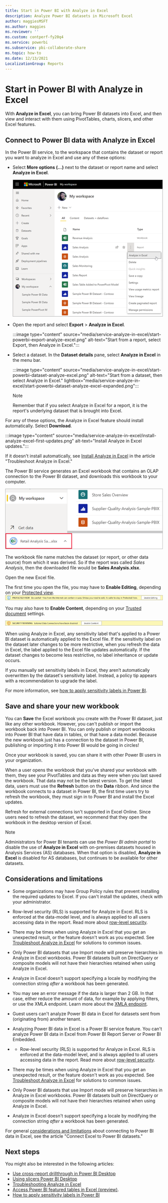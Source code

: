 ```yaml
---
title: Start in Power BI with Analyze in Excel
description: Analyze Power BI datasets in Microsoft Excel
author: maggiesMSFT
ms.author: maggies
ms.reviewer: ''
ms.custom: contperf-fy20q4
ms.service: powerbi
ms.subservice: pbi-collaborate-share
ms.topic: how-to
ms.date: 12/13/2021
LocalizationGroup: Reports
---
```

# Start in Power BI with Analyze in Excel

With **Analyze in Excel**, you can bring Power BI datasets into Excel, and then view and interact with them using PivotTables, charts, slicers, and other Excel features. 


## Connect to Power BI data with Analyze in Excel

In the Power BI service, to the workspace that contains the dataset or report you want to analyze in Excel and use any of these options:

- Select **More options (...)** next to the dataset or report name and select **Analyze in Excel**.

    ![Select More options next to the dataset or report name.](media/service-analyze-in-excel/start-powerbi-analyze-in-excel-more-options.png)
    
- Open the report and select **Export** > **Analyze in Excel**.

    :::image type="content" source="media/service-analyze-in-excel/start-powerbi-export-analyze-excel.png" alt-text="Start from a report, select Export, then Analyze in Excel.":::

- Select a dataset. In the **Dataset details** pane, select **Analyze in Excel** in the menu bar.

    :::image type="content" source="media/service-analyze-in-excel/start-powerbi-dataset-analyze-excel.png" alt-text="Start from a dataset, then select Analyze in Excel."  lightbox="media/service-analyze-in-excel/start-powerbi-dataset-analyze-excel-expanded.png":::

    >[!NOTE]
    >Remember that if you select Analyze in Excel for a report, it is the report's underlying dataset that is brought into Excel.

For any of these options, the Analyze in Excel feature should install automatically. Select **Download**.

:::image type="content" source="media/service-analyze-in-excel/install-analyze-excel-first-updates.png" alt-text="Install Analyze in Excel updates.":::

If it doesn't install automatically, see [Install Analyze in Excel](desktop-troubleshooting-analyze-in-excel.md#install-analyze-in-excel) in the article "Troubleshoot Analyze in Excel."

The Power BI service generates an Excel workbook that contains an OLAP connection to the Power BI dataset, and downloads this workbook to your computer. 

![Downloading the Excel file](media/service-analyze-in-excel/analyze-in-excel-download-xlsx.png)

The workbook file name matches the dataset (or report, or other data source) from which it was derived. So if the report was called *Sales Analysis*, then the downloaded file would be **Sales Analysis.xlsx**.

Open the new Excel file.

The first time you open the file, you may have to **Enable Editing**, depending on your [Protected view](https://support.microsoft.com/en-gb/office/what-is-protected-view-d6f09ac7-e6b9-4495-8e43-2bbcdbcb6653?ui=en-us&rs=en-gb&ad=gb).
![Screenshot of Protected view enable editing banner](media/service-analyze-in-excel/protected-view-enable-editing-banner.png)

You may also have to **Enable Content**, depending on your [Trusted document](https://support.microsoft.com/en-us/office/trusted-documents-cf872bd8-47ec-4c02-baa5-1fdba1a11b53) settings.

![Screenshot of Trusted document enable content banner](media/service-analyze-in-excel/trusted-document-enable-content-banner.png)

When using Analyze in Excel, any sensitivity label that's applied to a Power BI dataset is automatically applied to the Excel file. If the sensitivity label on the dataset later changes to be more restrictive, when you refresh the data in Excel, the label applied to the Excel file updates automatically. If the dataset changes to become less restrictive, no label inheritance or update occurs.

If you manually set sensitivity labels in Excel, they aren’t automatically overwritten by the dataset's sensitivity label. Instead, a policy tip appears with a recommendation to upgrade the label.

For more information, see [how to apply sensitivity labels in Power BI](../admin/service-security-apply-data-sensitivity-labels.md).


## Save and share your new workbook

You can **Save** the Excel workbook you create with the Power BI dataset, just like any other workbook. However, you can't publish or import the workbook back into Power BI. You can only publish or import workbooks into Power BI that have data in tables, or that have a data model. Because the new workbook just has a connection to the dataset in Power BI, publishing or importing it into Power BI would be going in circles!

Once your workbook is saved, you can share it with other Power BI users in your organization. 

When a user opens the workbook that you’ve shared your workbook with them, they see your PivotTables and data as they were when you last saved the workbook. That data may not be the latest version. To get the latest data, users must use the **Refresh** button on the **Data** ribbon. And since the workbook connects to a dataset in Power BI, the first time users try to refresh the workbook, they must sign in to Power BI and install the Excel updates.

Refresh for external connections isn't supported in Excel Online. Since users need to refresh the dataset, we recommend that they open the workbook in the desktop version of Excel.

> [!NOTE]
> Administrators for Power BI tenants can use the *Power BI admin portal* to disable the use of **Analyze in Excel** with on-premises datasets housed in Analysis Services (AS) databases. When that option is disabled, **Analyze in Excel** is disabled for AS databases, but continues to be available for other datasets.

## Considerations and limitations

- Some organizations may have Group Policy rules that prevent installing the required updates to Excel. If you can't install the updates, check with your administrator.

- Row-level security (RLS) is supported for Analyze in Excel. RLS is enforced at the data-model level, and is always applied to all users accessing data in the report. Read more about [row-level security](../admin/service-admin-rls.md).
- There may be times when using Analyze in Excel that you get an unexpected result, or the feature doesn't work as you expected. See [Troubleshoot Analyze in Excel](desktop-troubleshooting-analyze-in-excel.md) for solutions to common issues.
- Only Power BI datasets that use Import mode will preserve hierarchies in Analyze in Excel workbooks. Power BI datasets built on DirectQuery or composite models will not have their hierarchies retained when using Analyze in Excel.
- Analyze in Excel doesn't support specifying a locale by modifying the connection string _after_ a workbook has been generated.
- You may see an error message if the data is larger than 2 GB. In that case, either reduce the amount of data, for example by applying filters, or use the XMLA endpoint. Learn more about the [XMLA endpoint](../admin/service-premium-connect-tools.md).
- Guest users can't analyze Power BI data in Excel for datasets sent from (originating from) another tenant. 
- Analyzing Power BI data in Excel is a Power BI service feature. You can't analyze Power BI data in Excel from Power BI Report Server or Power BI Embedded.
- - Row-level security (RLS) is supported for Analyze in Excel. RLS is enforced at the data-model level, and is always applied to all users accessing data in the report. Read more about [row-level security](../admin/service-admin-rls.md).
- There may be times when using Analyze in Excel that you get an unexpected result, or the feature doesn't work as you expected. See [Troubleshoot Analyze in Excel](desktop-troubleshooting-analyze-in-excel.md) for solutions to common issues.
- Only Power BI datasets that use Import mode will preserve hierarchies in Analyze in Excel workbooks. Power BI datasets built on DirectQuery or composite models will not have their hierarchies retained when using Analyze in Excel.
- Analyze in Excel doesn't support specifying a locale by modifying the connection string _after_ a workbook has been generated.

For general [considerations and limitations](service-connect-power-bi-datasets-excel.md#considerations-and-limitations) about connecting to Power BI data in Excel, see the article "Connect Excel to Power BI datasets."

## Next steps

You might also be interested in the following articles:

* [Use cross-report drillthrough in Power BI Desktop](../create-reports/desktop-cross-report-drill-through.md)
* [Using slicers Power BI Desktop](../visuals/power-bi-visualization-slicers.md)
* [Troubleshooting Analyze in Excel](desktop-troubleshooting-analyze-in-excel.md)
* [Access Power BI featured tables in Excel (preview)](service-excel-featured-tables.md).
* [How to apply sensitivity labels in Power BI](../admin/service-security-apply-data-sensitivity-labels.md)
